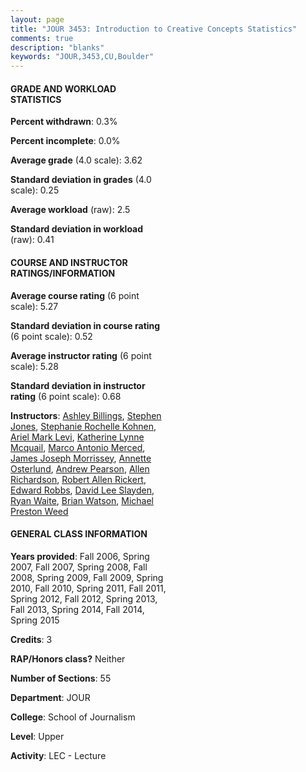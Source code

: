 ```yaml
---
layout: page
title: "JOUR 3453: Introduction to Creative Concepts Statistics"
comments: true
description: "blanks"
keywords: "JOUR,3453,CU,Boulder"
---
```

<head>
<script src="https://ajax.googleapis.com/ajax/libs/jquery/2.1.3/jquery.min.js"></script>
<script src="https://dl.dropboxusercontent.com/s/pc42nxpaw1ea4o9/highcharts.js?dl=0"></script>
<!-- <script src="../assets/js/highcharts.js"></script> -->
<style type="text/css">@font-face {
	font-family: "Bebas Neue";
	src: url(https://www.filehosting.org/file/details/544349/BebasNeue Regular.otf) format("opentype");
	}
	h1.Bebas { 
		font-family: "Bebas Neue", Verdana, Tahoma;
	}
</style>
</head>
<body>
	<div id="container" style="float: right; width: 45%; height: 88%; margin-left: 2.5%; margin-right: 2.5%;"></div>
	<script language="JavaScript">
		$(document).ready(function() {
		var chart = {type: 'column'};
		var title = {text: 'Grade Distribution'};
		var xAxis = {categories: ['A','B','C','D','F'],crosshair: true};
		var yAxis = {min: 0,title: {text: 'Percentage'}};
		var tooltip = {headerFormat: '<center><b><span style="font-size:20px">{point.key}</span></b></center>',
		               pointFormat: '<td style="padding:0"><b>{point.y:.1f}%</b></td>',
		               footerFormat: '</table>',shared: true,useHTML: true};
		var plotOptions = {column: {pointPadding: 0.0,borderWidth: 0}};  
		var credits = {enabled: false};var series= [{name: 'Percent',data: [68.57,30.3,1.13,0.0,0.0,]}];
		var json = {};
		json.chart = chart;
		json.title = title;
		json.tooltip = tooltip;
		json.xAxis = xAxis;
		json.yAxis = yAxis;  
		json.series = series;
		json.plotOptions = plotOptions;  
		json.credits = credits;
		$('#container').highcharts(json);
	});
	</script>
</body>
			   
#### GRADE AND WORKLOAD STATISTICS

**Percent withdrawn**: 0.3%

**Percent incomplete**: 0.0%

**Average grade** (4.0 scale): 3.62

**Standard deviation in grades** (4.0 scale): 0.25

**Average workload** (raw): 2.5

**Standard deviation in workload** (raw): 0.41

#### COURSE AND INSTRUCTOR RATINGS/INFORMATION

**Average course rating** (6 point scale): 5.27

**Standard deviation in course rating** (6 point scale): 0.52

**Average instructor rating** (6 point scale): 5.28

**Standard deviation in instructor rating** (6 point scale): 0.68

**Instructors**: <a href='../../instructors/Ashley_Billings'>Ashley Billings</a>, <a href='../../instructors/Stephen_Jones'>Stephen Jones</a>, <a href='../../instructors/Stephanie_Rochelle_Kohnen'>Stephanie Rochelle Kohnen</a>, <a href='../../instructors/Ariel_Mark_Levi'>Ariel Mark Levi</a>, <a href='../../instructors/Katherine_Lynne_Mcquail'>Katherine Lynne Mcquail</a>, <a href='../../instructors/Marco_Antonio_Merced'>Marco Antonio Merced</a>, <a href='../../instructors/James_Joseph_Morrissey'>James Joseph Morrissey</a>, <a href='../../instructors/Annette_Osterlund'>Annette Osterlund</a>, <a href='../../instructors/Andrew_Pearson'>Andrew Pearson</a>, <a href='../../instructors/Allen_Richardson'>Allen Richardson</a>, <a href='../../instructors/Robert_Allen_Rickert'>Robert Allen Rickert</a>, <a href='../../instructors/Edward_Robbs'>Edward Robbs</a>, <a href='../../instructors/David_Lee_Slayden'>David Lee Slayden</a>, <a href='../../instructors/Ryan_Waite'>Ryan Waite</a>, <a href='../../instructors/Brian_Watson'>Brian Watson</a>, <a href='../../instructors/Michael_Preston_Weed'>Michael Preston Weed</a>

#### GENERAL CLASS INFORMATION

**Years provided**: Fall 2006, Spring 2007, Fall 2007, Spring 2008, Fall 2008, Spring 2009, Fall 2009, Spring 2010, Fall 2010, Spring 2011, Fall 2011, Spring 2012, Fall 2012, Spring 2013, Fall 2013, Spring 2014, Fall 2014, Spring 2015

**Credits**: 3

**RAP/Honors class?** Neither

**Number of Sections**: 55

**Department**: JOUR

**College**: School of Journalism

**Level**: Upper

**Activity**: LEC - Lecture

